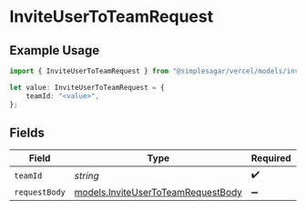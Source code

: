 # InviteUserToTeamRequest

## Example Usage

```typescript
import { InviteUserToTeamRequest } from "@simplesagar/vercel/models/inviteusertoteamop.js";

let value: InviteUserToTeamRequest = {
    teamId: "<value>",
};
```

## Fields

| Field                                                                          | Type                                                                           | Required                                                                       | Description                                                                    |
| ------------------------------------------------------------------------------ | ------------------------------------------------------------------------------ | ------------------------------------------------------------------------------ | ------------------------------------------------------------------------------ |
| `teamId`                                                                       | *string*                                                                       | :heavy_check_mark:                                                             | N/A                                                                            |
| `requestBody`                                                                  | [models.InviteUserToTeamRequestBody](../models/inviteusertoteamrequestbody.md) | :heavy_minus_sign:                                                             | N/A                                                                            |